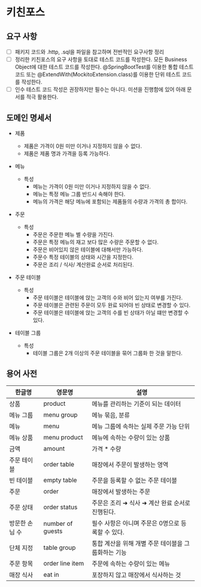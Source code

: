 # 키친포스

## 요구 사항
- [ ] 패키지 코드와 .http, .sql을 파일을 참고하며 전반적인 요구사항 정리
- [ ] 정리한 키친포스의 요구 사항을 토대로 테스트 코드를 작성한다. 모든 Business Object에 대한 테스트 코드를 작성한다. @SpringBootTest를 이용한 통합 테스트 코드 또는 @ExtendWith(MockitoExtension.class)를 이용한 단위 테스트 코드를 작성한다.
- [ ] 인수 테스트 코드 작성은 권장하지만 필수는 아니다. 미션을 진행함에 있어 아래 문서를 적극 활용한다.

## 도메인 명세서
- 제품
    - 제품은 가격이 0원 미만 이거나 지정하지 않을 수 없다.
    - 제품은 제품 명과 가격을 등록 가능하다.
    
- 메뉴
    - 특성
        - 메뉴는 가격이 0원 미만 이거나 지정하지 않을 수 없다.
        - 메뉴는 특정 메뉴 그룹 반드시 속해야 한다.
        - 메뉴의 가격은 해당 메뉴에 포함되는 제품들의 수량과 가격의 총 합이다.
- 주문
    - 특성
        - 주문은 주문한 메뉴 별 수량을 가진다.
        - 주문은 특정 메뉴의 재고 보다 많은 수량은 주문할 수 없다.
        - 주문은 비어있지 않은 테이블에 대해서만 가능하다.
        - 주문수 특정 테이블의 상태와 시간을 지정한다.
        - 주문은 조리 / 식사/ 계산완료 순서로 처리된다.
    
- 주문 테이블
    - 특성
        - 주문 테이블은 테이블에 앉는 고객의 수와 비어 있는지 여부를 가진다.
        - 주문 테이블은 관련된 주문이 모두 완료 되어야 빈 상태로 변경할 수 있다.
        - 주문 테이블은 테이블에 앉는 고객의 수를 빈 상태가 아닐 떄만 변경할 수 있다.

- 테이블 그룹
    - 특성
        - 테이블 그룹은 2개 이상의 주문 테이블을 묶어 그룹화 한 것을 말한다.



## 용어 사전

| 한글명 | 영문명 | 설명 |
| --- | --- | --- |
| 상품 | product | 메뉴를 관리하는 기준이 되는 데이터 |
| 메뉴 그룹 | menu group | 메뉴 묶음, 분류 |
| 메뉴 | menu | 메뉴 그룹에 속하는 실제 주문 가능 단위 |
| 메뉴 상품 | menu product | 메뉴에 속하는 수량이 있는 상품 |
| 금액 | amount | 가격 * 수량 |
| 주문 테이블 | order table | 매장에서 주문이 발생하는 영역 |
| 빈 테이블 | empty table | 주문을 등록할 수 없는 주문 테이블 |
| 주문 | order | 매장에서 발생하는 주문 |
| 주문 상태 | order status | 주문은 조리 ➜ 식사 ➜ 계산 완료 순서로 진행된다. |
| 방문한 손님 수 | number of guests | 필수 사항은 아니며 주문은 0명으로 등록할 수 있다. |
| 단체 지정 | table group | 통합 계산을 위해 개별 주문 테이블을 그룹화하는 기능 |
| 주문 항목 | order line item | 주문에 속하는 수량이 있는 메뉴 |
| 매장 식사 | eat in | 포장하지 않고 매장에서 식사하는 것 |
